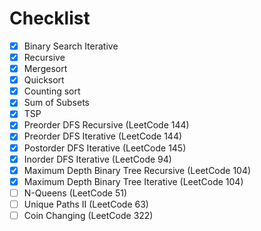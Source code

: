 Checklist
=========
- [x] Binary Search Iterative
- [x] Recursive
- [x] Mergesort
- [x] Quicksort
- [x] Counting sort
- [x] Sum of Subsets
- [x] TSP
- [x] Preorder DFS Recursive (LeetCode 144)
- [x] Preorder DFS Iterative (LeetCode 144)
- [x] Postorder DFS Iterative (LeetCode 145)
- [x] Inorder DFS Iterative (LeetCode 94)
- [x] Maximum Depth Binary Tree Recursive (LeetCode 104)
- [x] Maximum Depth Binary Tree Iterative (LeetCode 104)
- [ ] N-Queens (LeetCode 51)
- [ ] Unique Paths II (LeetCode 63)
- [ ] Coin Changing (LeetCode 322)
